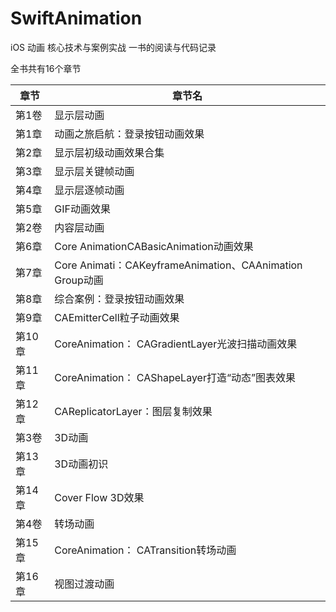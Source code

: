 # SwiftAnimation
iOS 动画 核心技术与案例实战 一书的阅读与代码记录

全书共有16个章节

| 章节 | 章节名 |
| --- | --- |
|第1卷 | 显示层动画 |
|第1章 | 动画之旅启航：登录按钮动画效果 |
|第2章 | 显示层初级动画效果合集 |
|第3章 | 显示层关键帧动画 |
|第4章 | 显示层逐帧动画 |
|第5章 | GIF动画效果 |
|第2卷 | 内容层动画 |
|第6章 | Core AnimationCABasicAnimation动画效果 |
|第7章 | Core Animati：CAKeyframeAnimation、CAAnimation Group动画 |
|第8章 | 综合案例：登录按钮动画效果 |
|第9章 | CAEmitterCell粒子动画效果 |
|第10章 | CoreAnimation： CAGradientLayer光波扫描动画效果 |
|第11章 | CoreAnimation： CAShapeLayer打造“动态”图表效果 |
|第12章 | CAReplicatorLayer：图层复制效果 |
|第3卷 | 3D动画 |
|第13章 | 3D动画初识 |
|第14章 | Cover Flow 3D效果 |
|第4卷 | 转场动画 |
|第15章 | CoreAnimation： CATransition转场动画 |
|第16章 | 视图过渡动画 | 


